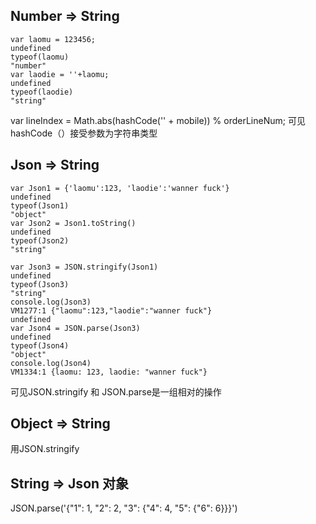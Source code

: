 ## Number => String
```
var laomu = 123456;
undefined
typeof(laomu)
"number"
var laodie = ''+laomu;
undefined
typeof(laodie)
"string"
```
var lineIndex = Math.abs(hashCode('' + mobile)) % orderLineNum;
可见hashCode（）接受参数为字符串类型

## Json => String
```
var Json1 = {'laomu':123, 'laodie':'wanner fuck'}
undefined
typeof(Json1)
"object"
var Json2 = Json1.toString()
undefined
typeof(Json2)
"string"

var Json3 = JSON.stringify(Json1)
undefined
typeof(Json3)
"string"
console.log(Json3)
VM1277:1 {"laomu":123,"laodie":"wanner fuck"}
undefined
var Json4 = JSON.parse(Json3)
undefined
typeof(Json4)
"object"
console.log(Json4)
VM1334:1 {laomu: 123, laodie: "wanner fuck"}
```
可见JSON.stringify 和 JSON.parse是一组相对的操作

## Object => String
用JSON.stringify

## String => Json 对象
JSON.parse('{"1": 1, "2": 2, "3": {"4": 4, "5": {"6": 6}}}')



